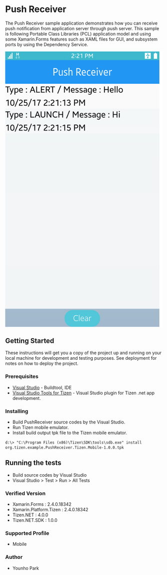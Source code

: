 # Push Receiver

The Push Receiver sample application demonstrates how you can receive push notification from application server through push server. This sample is following Portable Class Libraries (PCL) application model and using some Xamarin.Forms features such as XAML files for GUI, and subsystem ports by using the Dependency Service.

![PushReceiver](./push_receiver.png)

## Getting Started

These instructions will get you a copy of the project up and running on your local machine for development and testing purposes. See deployment for notes on how to deploy the project.

### Prerequisites

* [Visual Studio](https://www.visualstudio.com/) - Buildtool, IDE
* [Visual Studio Tools for Tizen](https://developer.tizen.org/development/tizen-.net-preview/visual-studio-tools-tizen) - Visual Studio plugin for Tizen .net app development.

### Installing

* Build PushReceiver source codes by the Visual Studio.
* Run Tizen mobile emulator.
* Install build output tpk file to the Tizen mobile emulator.

```
d:\> "C:\Program Files (x86)\Tizen\SDK\tools\sdb.exe" install org.tizen.example.PushReceiver.Tizen.Mobile-1.0.0.tpk
```

## Running the tests

* Build source codes by Visual Studio
* Visual Studio > Test > Run > All Tests


### Verified Version
* Xamarin.Forms : 2.4.0.18342
* Xamarin.Platform.Tizen : 2.4.0.18342
* Tizen.NET : 4.0.0
* Tizen.NET.SDK : 1.0.0

### Supported Profile

* Mobile

### Author

* Younho Park
